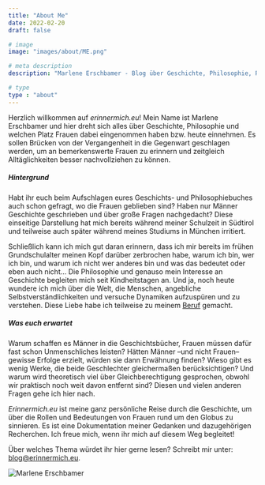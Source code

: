 ```yaml
---
title: "About Me"
date: 2022-02-20
draft: false

# image
image: "images/about/ME.png"

# meta description
description: "Marlene Erschbamer - Blog über Geschichte, Philosophie, Rollen der Frauen - Hintergrund und was euch erwartet."

# type
type : "about"
---
```



Herzlich willkommen auf *erinnermich.eu*! Mein Name ist Marlene Erschbamer und hier dreht sich alles über Geschichte, Philosophie und welchen Platz Frauen dabei eingenommen haben bzw. heute einnehmen. Es sollen Brücken von der Vergangenheit in die Gegenwart geschlagen werden, um an bemerkenswerte Frauen zu erinnern und zeitgleich Alltäglichkeiten besser nachvollziehen zu können.

##### Hintergrund

Habt ihr euch beim Aufschlagen eures Geschichts- und Philosophiebuches auch schon gefragt, wo die Frauen geblieben sind? Haben nur Männer Geschichte geschrieben und über große Fragen nachgedacht? Diese einseitige Darstellung hat mich bereits während meiner Schulzeit in Südtirol und teilweise auch später während meines Studiums in München irritiert.

Schließlich kann ich mich gut daran erinnern, dass ich mir bereits im frühen Grundschulalter meinen Kopf darüber zerbrochen habe, warum ich bin, wer ich bin, und warum ich nicht wer anderes bin und was das bedeutet oder eben auch nicht... Die Philosophie und genauso mein Interesse an Geschichte begleiten mich seit Kindheitstagen an. Und ja, noch heute wundere ich mich über die Welt, die Menschen, angebliche Selbstverständlichkeiten und versuche Dynamiken aufzuspüren und zu verstehen. Diese Liebe habe ich teilweise zu meinem [Beruf](www.erschbamer.net) gemacht.

##### Was euch erwartet

Warum schaffen es Männer in die Geschichtsbücher, Frauen müssen dafür fast schon Unmenschliches leisten? Hätten Männer –und nicht Frauen– gewisse Erfolge erzielt, würden sie dann Erwähnung finden? Wieso gibt es wenig Werke, die beide Geschlechter gleichermaßen berücksichtigen? Und warum wird theoretisch viel über Gleichberechtigung gesprochen, obwohl wir praktisch noch weit davon entfernt sind? Diesen und vielen anderen Fragen gehe ich hier nach.

*Erinnermich.eu* ist meine ganz persönliche Reise durch die Geschichte, um über die Rollen und Bedeutungen von Frauen rund um den Globus zu sinnieren. Es ist eine Dokumentation meiner Gedanken und dazugehörigen Recherchen. Ich freue mich, wenn ihr mich auf diesem Weg begleitet!

Über welches Thema würdet ihr hier gerne lesen? Schreibt mir unter: blog@erinnermich.eu.

![Marlene Erschbamer](../images/about/me_about.jpg)


